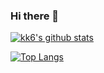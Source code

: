 ### Hi there 👋

<!--
**kk6/kk6** is a ✨ _special_ ✨ repository because its `README.md` (this file) appears on your GitHub profile.

Here are some ideas to get you started:

- 🔭 I’m currently working on ...
- 🌱 I’m currently learning ...
- 👯 I’m looking to collaborate on ...
- 🤔 I’m looking for help with ...
- 💬 Ask me about ...
- 📫 How to reach me: ...
- 😄 Pronouns: ...
- ⚡ Fun fact: ...
-->

[![kk6's github stats](https://github-readme-stats.vercel.app/api?username=kk6&show_icons=true&theme=vue&line_height=27)](https://github.com/anuraghazra/github-readme-stats)

[![Top Langs](https://github-readme-stats.vercel.app/api/top-langs/?username=kk6&hide=css,html,Vim+script&theme=vue&layout=compact)](https://github-readme-stats.vercel.app/api/top-langs/?username=kk6)
